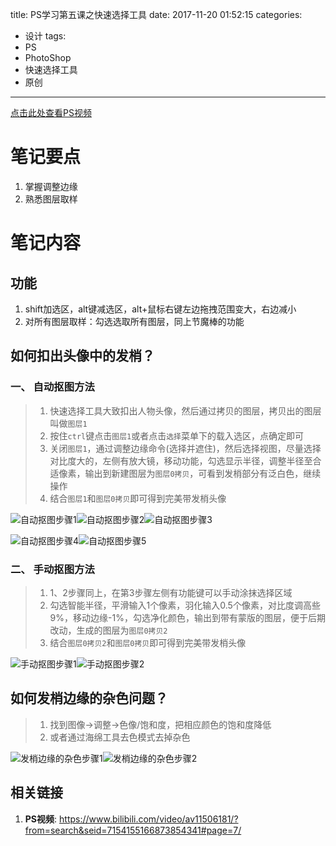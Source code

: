 title: PS学习第五课之快速选择工具
date: 2017-11-20 01:52:15
categories:
- 设计
tags:
- PS
- PhotoShop
- 快速选择工具
- 原创
---
[点击此处查看PS视频](https://www.bilibili.com/video/av11506181/?from=search&seid=7154155166873854341#page=7)
# 笔记要点
1. 掌握调整边缘
1. 熟悉图层取样
<!-- more -->

# 笔记内容
## 功能
1. shift加选区，alt键减选区，alt+鼠标右键左边拖拽范围变大，右边减小
1. 对所有图层取样：勾选选取所有图层，同上节魔棒的功能
## 如何扣出头像中的发梢？
### 一、 自动抠图方法
> 1. 快速选择工具大致扣出人物头像，然后通过拷贝的图层，拷贝出的图层叫做<code>图层1</code>
> 1. 按住<code>ctrl</code>键点击<code>图层1</code>或者点击`选择`菜单下的载入选区，点确定即可
> 1. 关闭`图层1`，通过调整边缘命令(选择并遮住)，然后选择视图，尽量选择对比度大的，左侧有放大镜，移动功能，勾选显示半径，调整半径至合适像素，输出到新建图层为`图层0拷贝`，可看到发梢部分有泛白色，继续操作
> 1. 结合`图层1`和`图层0拷贝`即可得到完美带发梢头像

![自动抠图步骤1](/resource/Snipaste_2017-11-21_00-45-16.jpg)![自动抠图步骤2](/resource/Snipaste_2017-11-21_00-51-10.jpg)![自动抠图步骤3](/resource/Snipaste_2017-11-21_01-10-31.jpg)

![自动抠图步骤4](/resource/Snipaste_2017-11-21_01-12-01.jpg)![自动抠图步骤5](/resource/Snipaste_2017-11-21_01-18-59.jpg)

### 二、 手动抠图方法
> 1. 1、2步骤同上，在第3步骤左侧有功能键可以手动涂抹选择区域
> 1. 勾选智能半径，平滑输入1个像素，羽化输入0.5个像素，对比度调高些9%，移动边缘-1%，勾选净化颜色，输出到带有蒙版的图层，便于后期改动，生成的图层为`图层0拷贝2`
> 1. 结合`图层0拷贝2`和`图层0拷贝`即可得到完美带发梢头像

![手动抠图步骤1](/resource/Snipaste_2017-11-21_01-33-45.jpg)![手动抠图步骤2](/resource/Snipaste_2017-11-21_01-55-18.jpg)

## 如何发梢边缘的杂色问题？
> 1. 找到图像->调整->色像/饱和度，把相应颜色的饱和度降低
> 2. 或者通过海绵工具去色模式去掉杂色

![发梢边缘的杂色步骤1](/resource/Snipaste_2017-11-21_01-59-32.jpg)![发梢边缘的杂色步骤2](/resource/Snipaste_2017-11-21_02-06-03.jpg)
## 相关链接
1. **PS视频**: <https://www.bilibili.com/video/av11506181/?from=search&seid=7154155166873854341#page=7/>